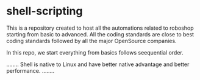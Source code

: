 # shell-scripting

This is a repository created to host all the automations related to roboshop starting from basic to advanced.
All the coding standards are close to best coding standards followed by all the major OpenSource companies.

In this repo, we start everything from basics follows seequential order.

........
Shell is native to Linux and have better native advantage and better performance.
........
